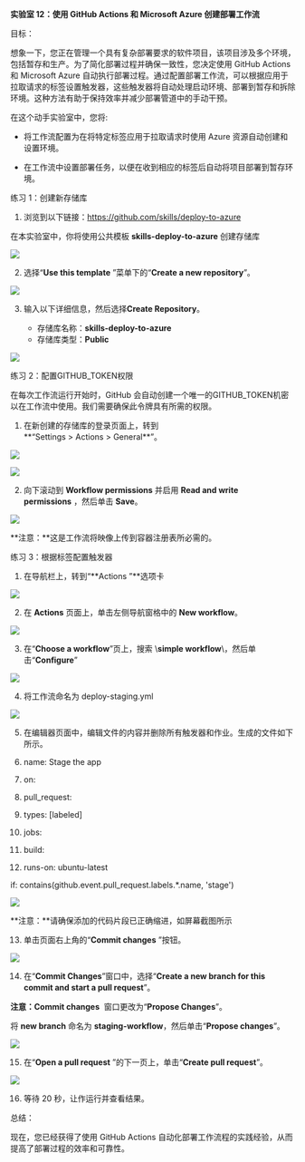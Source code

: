 **实验室 12：使用 GitHub Actions 和 Microsoft Azure 创建部署工作流**

目标：

想象一下，您正在管理一个具有复杂部署要求的软件项目，该项目涉及多个环境，包括暂存和生产。为了简化部署过程并确保一致性，您决定使用
GitHub Actions 和 Microsoft Azure
自动执行部署过程。通过配置部署工作流，可以根据应用于拉取请求的标签设置触发器，这些触发器将自动处理启动环境、部署到暂存和拆除环境。这种方法有助于保持效率并减少部署管道中的手动干预。

在这个动手实验室中，您将:

- 将工作流配置为在将特定标签应用于拉取请求时使用 Azure
  资源自动创建和设置环境。

- 在工作流中设置部署任务，以便在收到相应的标签后自动将项目部署到暂存环境。

练习 1：创建新存储库

1.  浏览到以下链接：https://github.com/skills/deploy-to-azure

在本实验室中，你将使用公共模板 **skills-deploy-to-azure** 创建存储库

![](./media/image1.jpeg)

2.  选择“**Use this template** ”菜单下的“**Create a new repository**”。 

![](./media/image2.jpeg)

3.  输入以下详细信息，然后选择**Create Repository**。

    - 存储库名称：**skills-deploy-to-azure**

    <!-- -->

    - 存储库类型：**Public**

![](./media/image3.jpeg)

练习 2：配置GITHUB_TOKEN权限

在每次工作流运行开始时，GitHub
会自动创建一个唯一的GITHUB_TOKEN机密以在工作流中使用。我们需要确保此令牌具有所需的权限。

1.  在新创建的存储库的登录页面上，转到**“Settings \> Actions \> General**”。

![](./media/image4.jpeg)

![](./media/image5.jpeg)

2.  向下滚动到 **Workflow permissions** 并启用 **Read and write
    permissions** ，然后单击 **Save**。

![](./media/image6.jpeg)

**注意：**这是工作流将映像上传到容器注册表所必需的。

练习 3：根据标签配置触发器

1.  在导航栏上，转到“**Actions ”**选项卡

![](./media/image7.jpeg)

2.  在 **Actions** 页面上，单击左侧导航窗格中的 **New workflow**。 

![](./media/image8.jpeg)

3.  在“**Choose a workflow**”页上，搜索 \\**simple
    workflow**\\，然后单击“**Configure**” 

![](./media/image9.jpeg)

4.  将工作流命名为 deploy-staging.yml

![](./media/image10.jpeg)

5.  在编辑器页面中，编辑文件的内容并删除所有触发器和作业。生成的文件如下所示。

6.  name: Stage the app

7.  on:

8.  pull_request:

9.  types: \[labeled\]

10. jobs:

11. build:

12. runs-on: ubuntu-latest

if: contains(github.event.pull_request.labels.\*.name, 'stage')

![](./media/image11.jpeg)

**注意：**请确保添加的代码片段已正确缩进，如屏幕截图所示

13. 单击页面右上角的“**Commit changes** ”按钮。 

![](./media/image12.jpeg)

14. 在“**Commit Changes**”窗口中，选择“**Create a new branch for this
    commit and start a pull request**”。 

**注意：Commit changes**  窗口更改为“**Propose Changes**”。

将 **new branch** 命名为 **staging-workflow**，然后单击“**Propose
changes**”。

![](./media/image13.jpeg)

15. 在“**Open a pull request** ”的下一页上，单击“**Create pull
    request**”。

![](./media/image14.jpeg)

16. 等待 20 秒，让作运行并查看结果。

总结：

现在，您已经获得了使用 GitHub Actions
自动化部署工作流程的实践经验，从而提高了部署过程的效率和可靠性。

